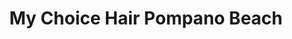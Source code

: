 ---
title: "My Choice Hair Pompano Beach"
url: /pompano-beach/my-choice-hair-pompano-beach/
shop: Kosmetik
---
